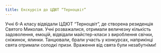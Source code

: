 ```yaml
---
title: Екскурсія до ЦДЮТ “Терноцвіт”
---
```


Учні 6-А класу відвідали ЦДЮТ “Терноцвіт”, де створена резиденція Святого Миколая. Учні розважалися, отримали величезну кількість задоволення, емоцій, відвідали майстер-класи з вироблення свічки, сніжинок, ялинки. Танцювали, брали участь у конкурсах, наприкінці свята отримали солодкі призи.
Враження від свята були незабутніми!

<slideshow id="72157663097546506"></slideshow>
